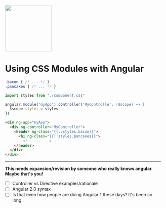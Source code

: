 <img src="https://raw.githubusercontent.com/css-modules/logos/master/css-modules-logo.png" width="150" height="150" />

# Using CSS Modules with Angular

```css
.bacon { /* ... */ }
.pancakes { /* ... */ }
```

```js
import styles from "./component.css"

angular.module('myApp').controller('MyController, ($scope) => {
  $scope.styles = styles
})
```

```html
<div ng-app="myApp">
  <div ng-controller="MyController">
    <header ng-class="{{::styles.bacon}}">
      <h1 ng-class="{{::styles.pancakes}}">
        <!-- ... --->
    </header>
  </div>
</div>
```

---

**This needs expansion/revision by someone who really knows angular. Maybe that's you!**

- [ ] Controller vs Directive examples/rationale
- [ ] Angular 2.0 syntax
- [ ] Is that even how people are doing Angular 1 these days? It's been so long.

